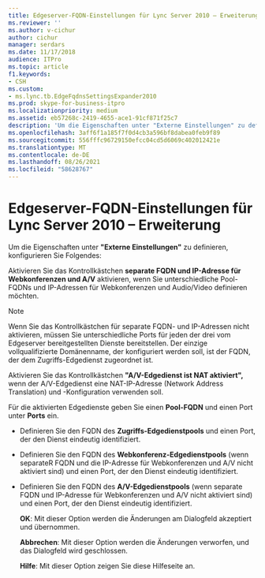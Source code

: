 ```yaml
---
title: Edgeserver-FQDN-Einstellungen für Lync Server 2010 – Erweiterung
ms.reviewer: ''
ms.author: v-cichur
author: cichur
manager: serdars
ms.date: 11/17/2018
audience: ITPro
ms.topic: article
f1.keywords:
- CSH
ms.custom:
- ms.lync.tb.EdgeFqdnsSettingsExpander2010
ms.prod: skype-for-business-itpro
ms.localizationpriority: medium
ms.assetid: eb57268c-2419-4655-ace1-91cf871f25c7
description: 'Um die Eigenschaften unter "Externe Einstellungen" zu definieren, konfigurieren Sie Folgendes:'
ms.openlocfilehash: 3aff6f1a185f7f0d4cb3a596bf8dabea0feb9f89
ms.sourcegitcommit: 556fffc96729150efcc04cd5d6069c402012421e
ms.translationtype: MT
ms.contentlocale: de-DE
ms.lasthandoff: 08/26/2021
ms.locfileid: "58628767"
---
```

# <a name="edge-server-fqdn-settings-expander-for-lync-server-2010"></a>Edgeserver-FQDN-Einstellungen für Lync Server 2010 – Erweiterung
 
Um die Eigenschaften unter **"Externe Einstellungen"** zu definieren, konfigurieren Sie Folgendes:
  
Aktivieren Sie das Kontrollkästchen **separate FQDN und IP-Adresse für Webkonferenzen und A/V** aktivieren, wenn Sie unterschiedliche Pool-FQDNs und IP-Adressen für Webkonferenzen und Audio/Video definieren möchten.
  
> [!NOTE]
> Wenn Sie das Kontrollkästchen für separate FQDN- und IP-Adressen nicht aktivieren, müssen Sie unterschiedliche Ports für jeden der drei vom Edgeserver bereitgestellten Dienste bereitstellen. Der einzige vollqualifizierte Domänenname, der konfiguriert werden soll, ist der FQDN, der dem Zugriffs-Edgedienst zugeordnet ist. 
  
Aktivieren Sie das Kontrollkästchen **"A/V-Edgedienst ist NAT aktiviert",** wenn der A/V-Edgedienst eine NAT-IP-Adresse (Network Address Translation) und -Konfiguration verwenden soll.
  
Für die aktivierten Edgedienste geben Sie einen **Pool-FQDN** und einen Port unter **Ports** ein.
  
- Definieren Sie den FQDN des **Zugriffs-Edgedienstpools** und einen Port, der den Dienst eindeutig identifiziert.
    
- Definieren Sie den FQDN des **Webkonferenz-Edgedienstpools** (wenn separateR FQDN und die IP-Adresse für Webkonferenzen und A/V nicht aktiviert sind) und einen Port, der den Dienst eindeutig identifiziert.
    
- Definieren Sie den FQDN des **A/V-Edgedienstpools** (wenn separate FQDN und IP-Adresse für Webkonferenzen und A/V nicht aktiviert sind) und einen Port, der den Dienst eindeutig identifiziert.
    
  **OK**: Mit dieser Option werden die Änderungen am Dialogfeld akzeptiert und übernommen.
  
  **Abbrechen**: Mit dieser Option werden die Änderungen verworfen, und das Dialogfeld wird geschlossen.
  
  **Hilfe**: Mit dieser Option zeigen Sie diese Hilfeseite an.
  

